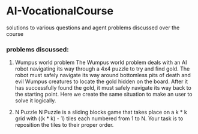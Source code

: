 # AI-VocationalCourse
solutions to various questions and agent problems discussed over the course

### problems discussed:

1) Wumpus world problem
The Wumpus world problem deals with an AI robot navigating its way through a 4x4 puzzle to try and find gold. The robot must safely navigate its way around bottomless pits of death and evil Wumpus creatures to locate the gold hidden on the board. After it has successfully found the gold, it must safely navigate its way back to the starting point. Here we create the same situation to make an user to solve it logically.

2) N Puzzle
N Puzzle is a sliding blocks game that takes place on a k * k grid with ((k * k) - 1) tiles each numbered from 1 to N. Your task is to reposition the tiles to their proper order.
